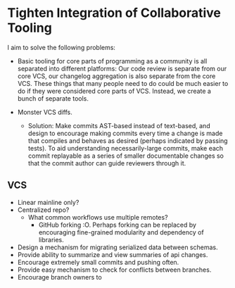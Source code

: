 # Tighten Integration of Collaborative Tooling

I aim to solve the following problems:

- Basic tooling for core parts of programming as a community is all separated into different platforms: Our code review is separate from our core VCS, our changelog aggregation is also separate from the core VCS. These things that many people need to do could be much easier to do if they were considered core parts of VCS. Instead, we create a bunch of separate tools.

- Monster VCS diffs.
  - Solution: Make commits AST-based instead of text-based, and design to encourage making commits every time a change is made that compiles and behaves as desired (perhaps indicated by passing tests). To aid understanding necessarily-large commits, make each commit replayable as a series of smaller documentable changes so that the commit author can guide reviewers through it.

## VCS

- Linear mainline only?
- Centralized repo?
  - What common workflows use multiple remotes?
    - GitHub forking :O. Perhaps forking can be replaced by encouraging fine-grained modularity and dependency of libraries.
- Design a mechanism for migrating serialized data between schemas.
- Provide ability to summarize and view summaries of api changes.
- Encourage extremely small commits and pushing often.
- Provide easy mechanism to check for conflicts between branches.
- Encourage branch owners to
